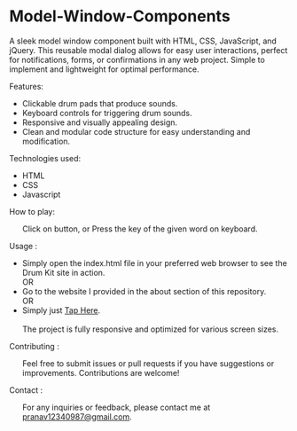 # Model-Window-Components
A sleek model window component built with HTML, CSS, JavaScript, and jQuery. This reusable modal dialog allows for easy user interactions, perfect for notifications, forms, or confirmations in any web project. Simple to implement and lightweight for optimal performance.

Features:<br>
  <ul>
   <li>Clickable drum pads that produce sounds. </li>
    <li>Keyboard controls for triggering drum sounds. </li>
    <li>Responsive and visually appealing design. </li>
    <li>Clean and modular code structure for easy understanding and modification. </li>
  </ul>
Technologies used:<br>
    <ul>
      <li>HTML</li>
      <li>CSS</li>
      <li>Javascript</li>
    </ul>
How to play:<br>
   <ul> Click on button, or Press the key of the given word on keyboard.</ul>

Usage : 
<ul>
  <li>Simply open the index.html file in your preferred web browser to see the Drum Kit site in action.</li>
  OR
  <li>Go to the website I provided in the about section of this repository.</li>
  OR
  <li>Simply just <a href="https://pranav89624.github.io/Drum-Kit/" target="_blank">Tap Here</a>.</li>
  <br>The project is fully responsive and optimized for various screen sizes.
</ul>

Contributing : 
<ul>
  Feel free to submit issues or pull requests if you have suggestions or improvements. Contributions are welcome!  
</ul>

Contact : 
<ul>
For any inquiries or feedback, please contact me at  <a href="mailto:pranav12340987@gmail.com">pranav12340987@gmail.com</a>.
</ul>

